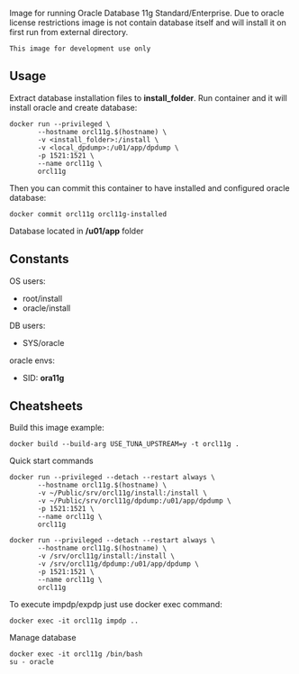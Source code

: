 Image for running Oracle Database 11g Standard/Enterprise. Due to oracle license
restrictions image is not contain database itself and will install it on first
run from external directory.

``This image for development use only``

## Usage
Extract database installation files to **install_folder**.  Run container and it
will install oracle and create database:

```shell
docker run --privileged \
       --hostname orcl11g.$(hostname) \
       -v <install_folder>:/install \
       -v <local_dpdump>:/u01/app/dpdump \
       -p 1521:1521 \
       --name orcl11g \
       orcl11g
```

Then you can commit this container to have installed and configured oracle database:

```shell
docker commit orcl11g orcl11g-installed
```

Database located in **/u01/app** folder

## Constants
OS users:
* root/install
* oracle/install

DB users:
* SYS/oracle

oracle envs:
* SID: **ora11g**

## Cheatsheets
Build this image example:
```shell
docker build --build-arg USE_TUNA_UPSTREAM=y -t orcl11g .
```

Quick start commands
```shell
docker run --privileged --detach --restart always \
       --hostname orcl11g.$(hostname) \
       -v ~/Public/srv/orcl11g/install:/install \
       -v ~/Public/srv/orcl11g/dpdump:/u01/app/dpdump \
       -p 1521:1521 \
       --name orcl11g \
       orcl11g
```

```shell
docker run --privileged --detach --restart always \
       --hostname orcl11g.$(hostname) \
       -v /srv/orcl11g/install:/install \
       -v /srv/orcl11g/dpdump:/u01/app/dpdump \
       -p 1521:1521 \
       --name orcl11g \
       orcl11g
```

To execute impdp/expdp just use docker exec command:
```shell
docker exec -it orcl11g impdp ..
```

Manage database
```shell
docker exec -it orcl11g /bin/bash
su - oracle
```
